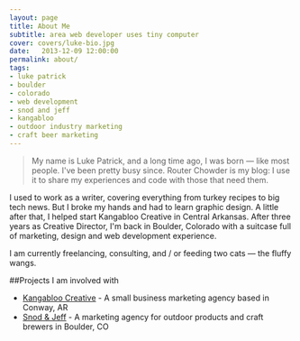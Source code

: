 ```yaml
---
layout: page
title: About Me
subtitle: area web developer uses tiny computer
cover: covers/luke-bio.jpg
date:   2013-12-09 12:00:00
permalink: about/
tags:
- luke patrick
- boulder
- colorado
- web development
- snod and jeff
- kangabloo
- outdoor industry marketing
- craft beer marketing
---
```


> My name is Luke Patrick, and a long time ago, I was born — like most people. I've been pretty busy since. Router Chowder is my blog: I use it to share my experiences and code with those that need them.

I used to work as a writer, covering everything from turkey recipes to big tech news. But I broke my hands and had to learn graphic design. A little after that, I helped start Kangabloo Creative in Central Arkansas. After three years as Creative Director, I'm back in Boulder, Colorado with a suitcase full of marketing, design and web development experience.

I am currently freelancing, consulting, and / or feeding two cats — the fluffy wangs.

##Projects I am involved with 

*   [Kangabloo Creative](http://kangabloo.com) - A small business marketing agency based in Conway, AR
*   [Snod & Jeff](http://snodandjeff.com) - A marketing agency for outdoor products and craft brewers in Boulder, CO

